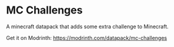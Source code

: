 # MC Challenges
 A minecraft datapack that adds some extra challenge to Minecraft. 
 
 Get it on 
 Modrinth: https://modrinth.com/datapack/mc-challenges